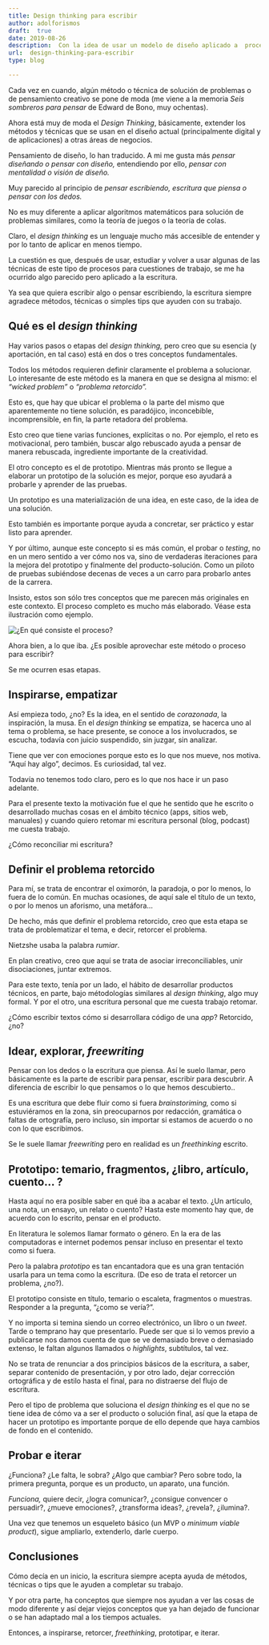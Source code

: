 ```yaml
---
title: Design thinking para escribir  
author: adolforismos  
draft:  true  
date: 2019-08-26  
description:  Con la idea de usar un modelo de diseño aplicado a  procesos, pero para la escritura. Cosas que se me ocurren.
url:  design-thinking-para-escribir  
type: blog

---
```


Cada vez en cuando, algún método o técnica de solución de problemas o de pensamiento creativo se pone de moda (me viene a la memoria *Seis sombreros para pensar* de Edward de Bono, muy ochentas).  

Ahora está muy de moda el *Design Thinking*, básicamente, extender los métodos y técnicas que se usan en el diseño actual (principalmente digital y de aplicaciones) a otras áreas de negocios.

Pensamiento de diseño, lo han traducido. A mi me gusta más *pensar diseñando o pensar con diseño,* entendiendo por ello, *pensar con mentalidad o visión de diseño.*

Muy parecido al principio de *pensar escribiendo, escritura que piensa o pensar con los dedos.*

No es muy diferente a aplicar algoritmos matemáticos para solución de problemas similares, como la teoría de juegos o la teoría de colas.

Claro, el *design thinking* es un lenguaje mucho más accesible de entender y por lo tanto de aplicar en menos tiempo.

La cuestión es que, después de usar, estudiar y volver a usar algunas de las técnicas de este tipo de procesos para cuestiones de trabajo, se me ha ocurrido algo parecido pero aplicado a la escritura.

Ya sea que quiera escribir algo o pensar escribiendo, la escritura siempre agradece métodos, técnicas o simples tips que ayuden con su trabajo.


## Qué es el *design thinking*

Hay varios pasos o etapas del *design thinking,* pero creo que su esencia (y aportación, en tal caso) está en dos o tres conceptos fundamentales.

Todos los métodos requieren definir claramente el problema a solucionar. Lo interesante de este método es la manera en que se designa al mismo: el *“wicked problem”* o *“problema retorcido”.* 

Esto es, que hay que ubicar el problema o la parte del mismo que aparentemente no tiene solución, es paradójico, inconcebible, incomprensible, en fin, la parte retadora del problema.

Esto creo que tiene varias funciones, explícitas o no. Por ejemplo, el reto es motivacional, pero también, buscar algo rebuscado ayuda a pensar de manera rebuscada, ingrediente importante de la creatividad.

El otro concepto es el de prototipo. Mientras más pronto se llegue a elaborar un prototipo de la solución es mejor, porque eso ayudará a probarle y aprender de las pruebas.

Un prototipo es una materialización de una idea, en este caso, de la idea de una solución.

Esto también es importante porque ayuda a concretar, ser práctico y estar listo para aprender.

Y por último, aunque este concepto si es más común, el probar o *testing*, no en un mero sentido a ver cómo nos va, sino de verdaderas iteraciones para la mejora del prototipo y finalmente del producto-solución. Como un piloto de pruebas subiéndose decenas de veces a un carro para probarlo antes de la carrera.

Insisto, estos son sólo tres conceptos que me parecen más originales en este contexto. El proceso completo es mucho más elaborado. Véase esta ilustración como ejemplo.


![¿En qué consiste el proceso?](http://www.designthinking.es/includes/skins/default/img/contenido/consiste-1.png)


Ahora bien, a lo que iba. ¿Es  posible aprovechar este método o proceso para escribir?

Se me ocurren esas etapas.


## Inspirarse, empatizar

Así empieza todo, ¿no? Es la idea, en el sentido de *corazonada*, la inspiración, la musa. En el *design thinking* se empatiza, se hacerca uno al tema o problema, se hace presente, se conoce a los involucrados, se escucha, todavía con juicio suspendido, sin juzgar, sin analizar.

Tiene que ver con emociones porque esto es lo que nos mueve, nos motiva. “Aquí hay algo”, decimos. Es curiosidad, tal vez.

Todavía no tenemos todo claro, pero es lo que nos hace ir un paso adelante.

Para el presente texto la motivación fue el que he sentido que he escrito o desarrollado muchas cosas en el ámbito técnico (apps, sitios web, manuales) y cuando quiero retomar mi escritura personal (blog, podcast) me cuesta trabajo.

¿Cómo reconciliar mi escritura?

## Definir el problema retorcido

Para mí, se trata de encontrar el oximorón, la paradoja, o por lo menos, lo fuera de lo común. En muchas ocasiones, de aquí sale el título de un texto, o por lo menos un aforismo, una metáfora…

De hecho, más que definir el problema retorcido, creo que esta etapa se trata de problematizar el tema, e decir, retorcer el problema.

Nietzshe usaba la palabra *rumiar*.

En plan creativo, creo que aquí se trata de asociar irreconciliables, unir disociaciones, juntar extremos. 

Para este texto, tenía por un lado, el hábito de desarrollar productos técnicos, en parte, bajo métodologías similares al *design thinking*, algo muy formal. Y por el otro, una escritura personal que me cuesta trabajo retomar.

¿Cómo escribir textos cómo si desarrollara código de una *app*? Retorcido, ¿no?

## Idear, explorar, *freewriting*

Pensar con los dedos o la escritura que piensa. Así le suelo llamar, pero básicamente es la parte de escribir para pensar, escribir para descubrir. A diferencia de escribir lo que pensamos o lo que hemos descubierto..

Es una escritura que debe fluir como si fuera *brainstoriming,* como si estuviéramos en la zona, sin preocuparnos por redacción, gramática o faltas de ortografía, pero incluso, sin importar si estamos de acuerdo o no con lo que escribimos. 

Se le suele llamar *freewriting* pero en realidad es un *freethinking* escrito.

## Prototipo: temario, fragmentos, ¿libro, artículo, cuento… ?

Hasta aquí no era posible saber en qué iba a acabar el texto. ¿Un artículo, una nota, un ensayo, un relato o cuento? Hasta este momento hay que, de acuerdo con lo escrito, pensar en el producto. 

En literatura le solemos llamar formato o género. En la era de las computadoras e internet podemos pensar incluso en presentar el texto como si fuera.

Pero la palabra *prototipo* es tan encantadora que es una gran tentación usarla para un tema como la escritura. (De eso de trata el retorcer un problema, ¿no?).

El prototipo consiste en título, temario o escaleta, fragmentos o muestras. Responder a la pregunta, “¿como se vería?”.

Y no importa si temina siendo un correo electrónico, un libro o un *tweet*. Tarde o temprano hay que presentarlo. Puede ser que si lo vemos previo a publicarse nos damos cuenta de que se ve demasiado breve o demasiado extenso, le faltan algunos llamados o *highlights*, subtítulos, tal vez.

No se trata de renunciar a dos principios básicos de la escritura, a saber, separar contenido de presentación, y por otro lado, dejar corrección ortográfica y de estilo hasta el final, para no distraerse del flujo de escritura.

Pero el tipo de problema que soluciona el *design thinking* es el que no se tiene idea de cómo va a ser el producto o solución final, así que la etapa de hacer un prototipo es importante porque de ello depende que haya cambios de fondo en el contenido.

## Probar e iterar

¿Funciona? ¿Le falta, le sobra? ¿Algo que cambiar? Pero sobre todo, la primera pregunta, porque es un producto, un aparato, una función.

*Funciona,* quiere decir, ¿logra comunicar?, ¿consigue convencer o persuadir?, ¿mueve emociones?, ¿transforma ideas?, ¿revela?, ¿ilumina?.

Una vez que tenemos un esqueleto básico (un MVP o *minimum viable product*), sigue ampliarlo, extenderlo, darle cuerpo.


## Conclusiones

Cómo decía en un inicio, la escritura siempre acepta ayuda de métodos, técnicas o tips que le ayuden a completar su trabajo.

Y por otra parte, ha conceptos que siempre nos ayudan a ver las cosas de modo diferente y así dejar viejos conceptos que ya han dejado de funcionar o se han adaptado mal a los tiempos actuales.

Entonces, a inspirarse, retorcer, *freethinking*, prototipar, e iterar. 




<!--stackedit_data:
eyJwcm9wZXJ0aWVzIjoidGl0bGU6IERlc2lnbiB0aGlua2luZy
BwYXJhIGVzY3JpYmlyXG5hdXRob3I6IGFkb2xmb3Jpc21vc1xu
ZHJhZnQ6IHRydWVcbmRhdGU6IFlZWVktTU0tRERcbmRlc2NyaX
B0aW9uOiBudWxsXG51cmw6IG51bGxcbnR5cGU6IGJsb2dcbmV4
dGVuc2lvbnM6XG4gIHByZXNldDogZ2ZtXG4iLCJoaXN0b3J5Ij
pbMTExMDkxMzExMSwtMjA3NzM1NDc3MSwtMTgyMjUyOTIxOF19

-->